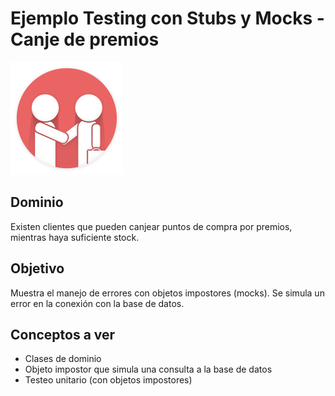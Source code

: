 
# Ejemplo Testing con Stubs y Mocks - Canje de premios

<img src="images/customer.png" height="180px" width="180px"/>

## Dominio
Existen clientes que pueden canjear puntos de compra por premios, mientras haya suficiente stock.

## Objetivo

Muestra el manejo de errores con objetos impostores (mocks). Se simula un error en la conexión con la base de datos.

## Conceptos a ver

* Clases de dominio
* Objeto impostor que simula una consulta a la base de datos
* Testeo unitario (con objetos impostores)


